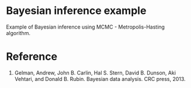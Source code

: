 # Bayesian inference example
Example of Bayesian inference using MCMC - Metropolis-Hasting algorithm.

# Reference

1. Gelman, Andrew, John B. Carlin, Hal S. Stern, David B. Dunson, Aki Vehtari, and Donald B. Rubin. Bayesian data analysis. CRC press, 2013.
